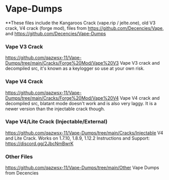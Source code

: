 # Vape-Dumps

**These files include the Kangaroos Crack (vape.rip / jelte.one), old V3 crack, V4 crack (forge mod), files from https://github.com/Decencies/Vape, and https://github.com/Decencies/Vape-Dumps

### Vape V3 Crack
https://github.com/qazwsx-11/Vape-Dumps/tree/main/Cracks/Forge%20Mod/Vape%20V3
Vape V3 crack and decompiled src, it's known as a keylogger so use at your own risk.

### Vape V4 Crack
https://github.com/qazwsx-11/Vape-Dumps/tree/main/Cracks/Forge%20Mod/Vape%20V4
Vape V4 crack and decompiled src, blatant mode doesn't work and is also very laggy. It is a newer version than the injectable crack though.

### Vape V4/Lite Crack (Injectable/External)
https://github.com/qazwsx-11/Vape-Dumps/tree/main/Cracks/Injectable
V4 and Lite Crack. Works on 1.7.10, 1.8.9, 1.12.2
Instructions and Support: https://discord.gg/2JbcNmBwrK

### Other Files
https://github.com/qazwsx-11/Vape-Dumps/tree/main/Other
Vape Dumps from Decencies
